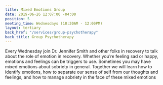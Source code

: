 ```yaml
---
title: Mixed Emotions Group
date: 2019-06-26 12:07:00 -04:00
position: 5
meeting_time: Wednesdays (10:30AM - 12:00PM)
layout: tertiary
back_href: "/services/group-psychotherapy"
back_title: Group Psychotherapy
---
```


Every Wednesday join Dr. Jennifer Smith and other folks in recovery to talk about the role of emotion in recovery. Whether you’re feeling sad or happy, emotions and feelings can be triggers to use. Sometimes you may have mixed emotions about sobriety in general. Together we will learn how to identify emotions, how to separate our sense of self from our thoughts and feelings, and how to manage sobriety in the face of these mixed emotions
